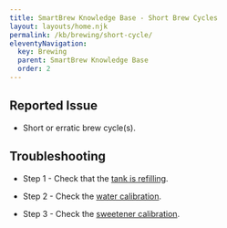 ```yaml
---
title: SmartBrew Knowledge Base - Short Brew Cycles
layout: layouts/home.njk
permalink: /kb/brewing/short-cycle/
eleventyNavigation:
  key: Brewing
  parent: SmartBrew Knowledge Base
  order: 2
---
```

## Reported Issue

- Short or erratic brew cycle(s).

## Troubleshooting

- Step 1 - Check that the [tank is refilling](/kb/brewing/not-filling/).

- Step 2 - Check the [water calibration](/kb/brewing/check-water-calibration/).

- Step 3 - Check the [sweetener calibration](/kb/brewing/check-sweetener-calibration/).
